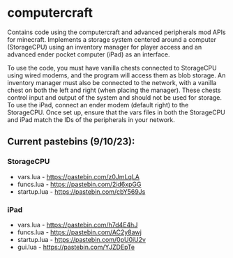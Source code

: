 # computercraft

Contains code using the computercraft and advanced peripherals mod APIs for minecraft.  Implements a storage system centered around a computer (StorageCPU) using an inventory manager for player access and an advanced ender pocket computer (iPad) as an interface.

To use the code, you must have vanilla chests connected to StorageCPU using wired modems, and the program will access them as blob storage.  An inventory manager must also be connected to the network, with a vanilla chest on both the left and right (when placing the manager).  These chests control input and output of the system and should not be used for storage.  To use the iPad, connect an ender modem (default right) to the StorageCPU.  Once set up, ensure that the vars files in both the StorageCPU and iPad match the IDs of the peripherals in your network.

## Current pastebins (9/10/23):
### StorageCPU
* vars.lua - https://pastebin.com/z0JmLqLA
* funcs.lua - https://pastebin.com/2id6xpGG
* startup.lua - https://pastebin.com/cbY569Js

### iPad
* vars.lua - https://pastebin.com/h7d4E4hJ
* funcs.lua - https://pastebin.com/AC2y8awj
* startup.lua - https://pastebin.com/0pU0iU2v
* gui.lua - https://pastebin.com/YJZDEpTe

